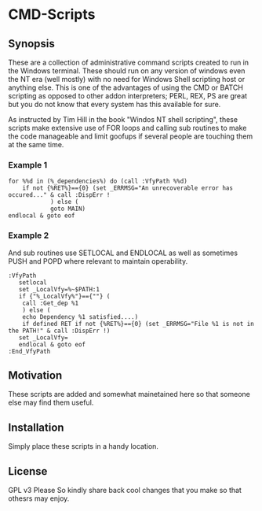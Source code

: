 # CMD-Scripts

## Synopsis
These are a collection of administrative command scripts created to run in the Windows terminal. These should run on any version of windows even the NT era (well mostly) with no need for Windows Shell scripting host or anything else. This is one of the advantages of using the CMD or BATCH scripting as opposed to other addon interpreters; PERL, REX, PS are great but you do not know that every system has this available for sure.

As instructed by Tim Hill in the book "Windos NT shell scripting", these scripts make extensive use of FOR loops and calling sub routines to make the code manageable and limit goofups if several people are touching them at the same time. 

### Example 1
```
for %%d in (%_dependencies%) do (call :VfyPath %%d)
	if not {%RET%}=={0} (set _ERRMSG="An unrecoverable error has occured..." & call :DispErr !
			) else (
			goto MAIN)
endlocal & goto eof
``` 
 
### Example 2
And sub routines use SETLOCAL and ENDLOCAL as well as sometimes PUSH and POPD where relevant to maintain operability. 
```
:VfyPath
   setlocal
   set _LocalVfy=%~$PATH:1
   if {"%_LocalVfy%"}=={""} (
	call :Get_dep %1
	) else (
	echo Dependency %1 satisfied....)
	if defined RET if not {%RET%}=={0} (set _ERRMSG="File %1 is not in the PATH!" & call :DispErr !)
   set _LocalVfy=
   endlocal & goto eof
:End_VfyPath
 ```

## Motivation
These scripts are added and somewhat mainetained here so that someone else may find them useful. 

## Installation

Simply place these scripts in a handy location.   

## License
GPL v3 Please 
So kindly share back cool changes that you make so that othesrs may enjoy. 
